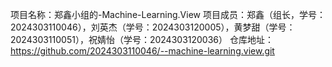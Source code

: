 项目名称：郑鑫小组的-Machine-Learning.View
项目成员：郑鑫（组长，学号：2024303110046），刘英杰（学号：2024303120005），黄梦甜（学号：2024303110051），祝婧怡（学号：2024303120036）
仓库地址：https://github.com/2024303110046/--machine-learning.view.git
